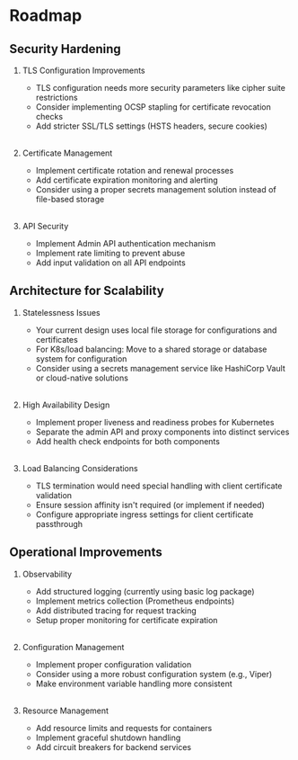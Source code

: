 # Roadmap

## Security Hardening

1. TLS Configuration Improvements
    - TLS configuration needs more security parameters like cipher suite restrictions
    - Consider implementing OCSP stapling for certificate revocation checks
    - Add stricter SSL/TLS settings (HSTS headers, secure cookies)<br><br>

2. Certificate Management
    - Implement certificate rotation and renewal processes
    - Add certificate expiration monitoring and alerting
    - Consider using a proper secrets management solution instead of file-based storage<br><br>

3. API Security
    - Implement Admin API authentication mechanism
    - Implement rate limiting to prevent abuse
    - Add input validation on all API endpoints
 

## Architecture for Scalability

1. Statelessness Issues
    - Your current design uses local file storage for configurations and certificates
    - For K8s/load balancing: Move to a shared storage or database system for configuration
    - Consider using a secrets management service like HashiCorp Vault or cloud-native solutions<br><br>

2. High Availability Design
    - Implement proper liveness and readiness probes for Kubernetes
    - Separate the admin API and proxy components into distinct services
    - Add health check endpoints for both components<br><br>

3. Load Balancing Considerations
    - TLS termination would need special handling with client certificate validation
    - Ensure session affinity isn't required (or implement if needed)
    - Configure appropriate ingress settings for client certificate passthrough

## Operational Improvements

1. Observability
    - Add structured logging (currently using basic log package)
    - Implement metrics collection (Prometheus endpoints)
    - Add distributed tracing for request tracking
    - Setup proper monitoring for certificate expiration<br><br>

2. Configuration Management
    - Implement proper configuration validation
    - Consider using a more robust configuration system (e.g., Viper)
    - Make environment variable handling more consistent<br><br>

3. Resource Management
    - Add resource limits and requests for containers
    - Implement graceful shutdown handling
    - Add circuit breakers for backend services
